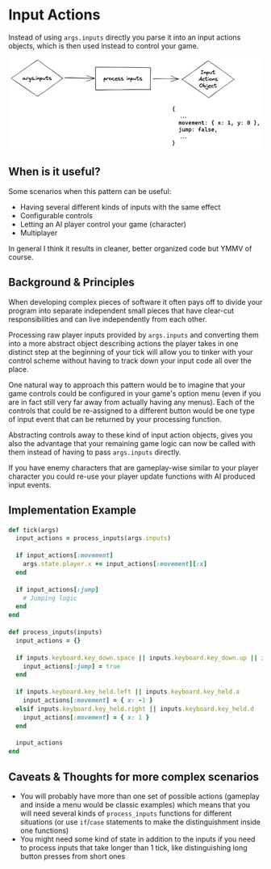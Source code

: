 # Input Actions

Instead of using `args.inputs` directly you parse it into an input actions objects, which is then used instead to
control your game.

![Input Actions](./assets/images/input_actions.png)

## When is it useful?
Some scenarios when this pattern can be useful:
- Having several different kinds of inputs with the same effect
- Configurable controls
- Letting an AI player control your game (character)
- Multiplayer

In general I think it results in cleaner, better organized code but YMMV of course.

## Background & Principles
When developing complex pieces of software it often pays off to divide your program into separate independent small
pieces that have clear-cut responsibilities and can live independently from each other.

Processing raw player inputs provided by `args.inputs` and converting them into a more abstract object describing
actions the player takes in one distinct step at the beginning of your tick will allow you to tinker with your control
scheme without having to track down your input code all over the place.

One natural way to approach this pattern would be to imagine that your game controls could be configured in your game's
option menu (even if you are in fact still very far away from actually having any menus). Each of the controls that
could be re-assigned to a different button would be one type of input event that can be returned by your processing
function.

Abstracting controls away to these kind of input action objects, gives you also the advantage that your remaining game
logic can now be called with them instead of having to pass `args.inputs` directly.

If you have enemy characters that are gameplay-wise similar to your player character you could re-use your player
update functions with AI produced input events.

## Implementation Example
```rb
def tick(args)
  input_actions = process_inputs(args.inputs)

  if input_actions[:movement]
    args.state.player.x += input_actions[:movement][:x]
  end

  if input_actions[:jump]
    # Jumping logic
  end
end

def process_inputs(inputs)
  input_actions = {}

  if inputs.keyboard.key_down.space || inputs.keyboard.key_down.up || inputs.keyboard.key_down.w
    input_actions[:jump] = true
  end

  if inputs.keyboard.key_held.left || inputs.keyboard.key_held.a
    input_actions[:movement] = { x: -1 }
  elsif inputs.keyboard.key_held.right || inputs.keyboard.key_held.d
    input_actions[:movement] = { x: 1 }
  end

  input_actions
end
```

## Caveats & Thoughts for more complex scenarios
- You will probably have more than one set of possible actions (gameplay and inside a menu would be classic examples)
  which means that you will need several kinds of `process_inputs` functions for different situations (or use
  `if`/`case` statements to make the distinguishment inside one functions)
- You might need some kind of state in addition to the inputs if you need to process inputs that take longer than 1
  tick, like distinguishing long button presses from short ones
